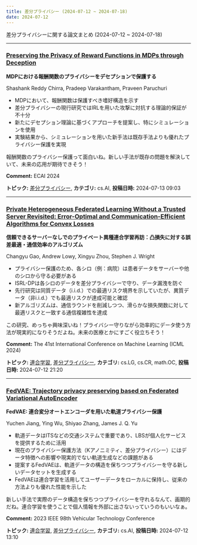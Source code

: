```yaml
---
title: 差分プライバシー (2024-07-12 ~ 2024-07-18)
date: 2024-07-12
---
```


差分プライバシーに関する論文まとめ (2024-07-12 ~ 2024-07-18)


- - -

### [Preserving the Privacy of Reward Functions in MDPs through Deception](http://arxiv.org/abs/2407.09809)

**MDPにおける報酬関数のプライバシーをデセプションで保護する**

Shashank Reddy Chirra, Pradeep Varakantham, Praveen Paruchuri

- MDPにおいて、報酬関数は保護すべき嗜好構造を示す
- 差分プライバシーの現行研究ではIRLを用いた攻撃に対抗する理論的保証が不十分
- 新たにデセプション理論に基づくアプローチを提案し、特にシミュレーションを使用
- 実験結果から、シミュレーションを用いた新手法は既存手法よりも優れたプライバシー保護を実現

報酬関数のプライバシー保護って面白いね。新しい手法が既存の問題を解決していて、未来の応用が期待できそう！

**Comment:** ECAI 2024

**トピック:** [差分プライバシー](../../dp), **カテゴリ:** cs.AI, **投稿日時:** 2024-07-13 09:03


- - -

### [Private Heterogeneous Federated Learning Without a Trusted Server Revisited: Error-Optimal and Communication-Efficient Algorithms for Convex Losses](http://arxiv.org/abs/2407.09690)

**信頼できるサーバーなしでのプライベート異種連合学習再訪：凸損失に対する誤差最適・通信効率のアルゴリズム**

Changyu Gao, Andrew Lowy, Xingyu Zhou, Stephen J. Wright

- プライバシー保護のため、各シロ（例：病院）は患者データをサーバーや他のシロから守る必要がある
- ISRL-DPは各シロのデータを差分プライバシーで守り、データ漏洩を防ぐ
- 先行研究は同質データ（i.i.d.）での最適リスク境界を示していたが、異質データ（非i.i.d.）でも最適リスクが達成可能と確認
- 新アルゴリズムは、通信ラウンドを削減しつつ、滑らかな損失関数に対して最適リスクと一致する通信複雑性を達成

この研究、めっちゃ興味深いね！プライバシー守りながら効率的にデータ使う方法が現実的になりそうだよね。未来の医療とかにすごく役立ちそう！

**Comment:** The 41st International Conference on Machine Learning (ICML 2024)

**トピック:** [連合学習](../../fl), [差分プライバシー](../../dp), **カテゴリ:** cs.LG, cs.CR, math.OC, **投稿日時:** 2024-07-12 21:20


- - -

### [FedVAE: Trajectory privacy preserving based on Federated Variational AutoEncoder](http://arxiv.org/abs/2407.09239)

**FedVAE: 連合変分オートエンコーダを用いた軌道プライバシー保護**

Yuchen Jiang, Ying Wu, Shiyao Zhang, James J. Q. Yu

- 軌道データはITSなどの交通システムで重要であり、LBSが個人化サービスを提供するために活用
- 現在のプライバシー保護方法（Kアノニミティ、差分プライバシー）にはデータ特徴への影響や現実的でない軌道生成などの課題がある
- 提案するFedVAEは、軌道データの構造を保ちつつプライバシーを守る新しいデータセットを生成する
- FedVAEは連合学習を活用してユーザーデータをローカルに保持し、従来の方法よりも優れた性能を示した

新しい手法で実際のデータ構造を保ちつつプライバシーを守れるなんて、画期的だね。連合学習を使うことで個人情報を外部に出さないっていうのもいいなぁ。

**Comment:** 2023 IEEE 98th Vehicular Technology Conference

**トピック:** [連合学習](../../fl), [差分プライバシー](../../dp), **カテゴリ:** cs.AI, **投稿日時:** 2024-07-12 13:10
